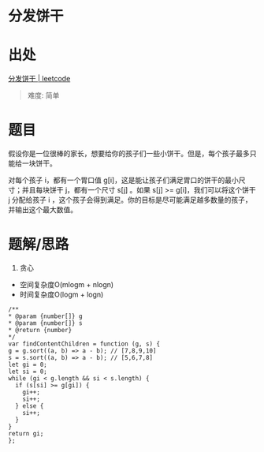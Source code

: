 # 分发饼干
# 出处

[分发饼干 | leetcode](https://leetcode-cn.com/problems/assign-cookies/)
> 难度: 简单
# 题目
假设你是一位很棒的家长，想要给你的孩子们一些小饼干。但是，每个孩子最多只能给一块饼干。

对每个孩子 i，都有一个胃口值 g[i]，这是能让孩子们满足胃口的饼干的最小尺寸；并且每块饼干 j，都有一个尺寸 s[j] 。如果 s[j] >= g[i]，我们可以将这个饼干 j 分配给孩子 i ，这个孩子会得到满足。你的目标是尽可能满足越多数量的孩子，并输出这个最大数值。

# 题解/思路

1. 贪心
  - 空间复杂度O(mlogm + nlogn)
  - 时间复杂度O(logm + logn)
  ```
/**
 * @param {number[]} g
 * @param {number[]} s
 * @return {number}
 */
var findContentChildren = function (g, s) {
  g = g.sort((a, b) => a - b); // [7,8,9,10]
  s = s.sort((a, b) => a - b); // [5,6,7,8]
  let gi = 0;
  let si = 0;
  while (gi < g.length && si < s.length) {
    if (s[si] >= g[gi]) {
      gi++;
      si++;
    } else {
      si++;
    }
  }
  return gi;
};
  ````
